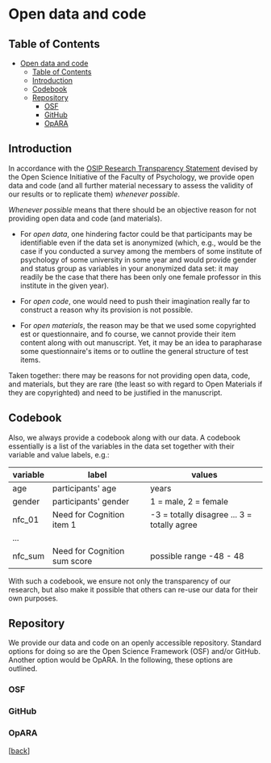 # Open data and code

## Table of Contents

- [Open data and code](#open-data-and-code)
  - [Table of Contents](#table-of-contents)
  - [Introduction](#introduction)
  - [Codebook](#codebook)
  - [Repository](#repository)
    - [OSF](#osf)
    - [GitHub](#github)
    - [OpARA](#opara)

## Introduction

In accordance with the [OSIP Research Transparency Statement](https://tu-dresden.de/mn/psychologie/die-fakultaet/open-science/osip-research-transparency-statement) devised by the Open Science Initiative of the Faculty of Psychology, we provide open data and code (and all further material necessary to assess the validity of our results or to replicate them) *whenever possible*.

*Whenever possible* means that there should be an objective reason for not providing open data and code (and materials).

- For *open data*, one hindering factor could be that participants may be identifiable even if the data set is anonymized (which, e.g., would be the case if you conducted a survey among the members of some institute of psychology of some university in some year and would provide gender and status group as variables in your anonymized data set: it may readily be the case that there has been only one female professor in this institute in the given year).

- For *open code*, one would need to push their imagination really far to construct a reason why its provision is not possible.

- For *open materials*, the reason may be that we used some copyrighted est or questionnaire, and fo course, we cannot provide their item content along with out manuscript. Yet, it may be an idea to parapharase some questionnaire's items or to outline the general structure of test items.

Taken together: there may be reasons for not providing open data, code, and materials, but they are rare (the least so with regard to Open Materials if they are copyrighted) and need to be justified in the manuscript.

## Codebook

Also, we always provide a codebook along with our data. A codebook essentially is a list of the variables in the data set together with their variable and value labels, e.g.:

| variable | label                        | values                                      |
| -------- | ---------------------------- | ------------------------------------------- |
| age      | participants' age            | years                                       |
| gender   | participants' gender         | 1 = male, 2 = female                        |
| nfc_01   | Need for Cognition item 1    | -3 = totally disagree ... 3 = totally agree |
| ...      |                              |                                             |
| nfc_sum  | Need for Cognition sum score | possible range -48 - 48                     |

With such a codebook, we ensure not only the transparency of our research, but also make it possible that others can re-use our data for their own purposes.

## Repository

We provide our data and code on an openly accessible repository. Standard options for doing so are the Open Science Framework (OSF) and/or GitHub. Another option would be OpARA. In the following, these options are outlined.

### OSF

### GitHub

### OpARA



[[back](00_How_to_organize_a_research_project.md#organization-of-this-manual)]
